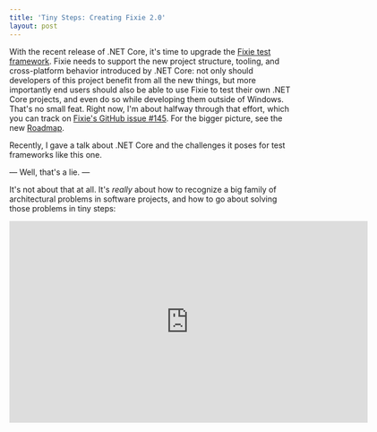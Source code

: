 ```yaml
---
title: 'Tiny Steps: Creating Fixie 2.0'
layout: post
---
```

With the recent release of .NET Core, it's time to upgrade the [Fixie test framework](https://fixie.github.io/). Fixie needs to support the new project structure, tooling, and cross-platform behavior introduced by .NET Core: not only should developers of this project benefit from all the new things, but more importantly end users should also be able to use Fixie to test their own .NET Core projects, and even do so while developing them outside of Windows. That's no small feat. Right now, I'm about halfway through that effort, which you can track on [Fixie's GitHub issue #145](https://github.com/fixie/fixie/issues/145). For the bigger picture, see the new [Roadmap](https://github.com/fixie/fixie/wiki).

Recently, I gave a talk about .NET Core and the challenges it poses for test frameworks like this one.

&#8212; Well, that's a lie. &#8212;

It's not about that at all. It's _really_ about how to recognize a big family of architectural problems in software projects, and how to go about solving those problems in tiny steps:

<iframe src="https://player.vimeo.com/video/495046446?title=0&byline=0&portrait=0" width="640" height="360" frameborder="0" allow="autoplay; fullscreen" allowfullscreen></iframe>
